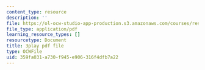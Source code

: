 ```yaml
---
content_type: resource
description: ''
file: https://ol-ocw-studio-app-production.s3.amazonaws.com/courses/res-9-003-brains-minds-and-machines-summer-course-summer-2015/359fa031a730f945e906316f4dfb7a22_svW8NV1A6k.pdf
file_type: application/pdf
learning_resource_types: []
resourcetype: Document
title: 3play pdf file
type: OCWFile
uid: 359fa031-a730-f945-e906-316f4dfb7a22
---
```

